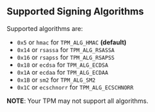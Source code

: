 Supported Signing Algorithms
-------------------------

Supported algorithms are:

  * `0x5` or `hmac` for `TPM_ALG_HMAC` **(default)**
  * `0x14` or `rsassa` for `TPM_ALG_RSASSA`
  * `0x16` or `rsapss` for `TPM_ALG_RSAPSS`
  * `0x18` or `ecdsa` for `TPM_ALG_ECDSA`
  * `0x1A` or `ecdaa` for `TPM_ALG_ECDAA`
  * `0x1B` or `sm2` for `TPM_ALG_SM2`
  * `0x1C` or `ecschnorr` for `TPM_ALG_ECSCHNORR`

**NOTE**: Your TPM may not support all algorithms.
